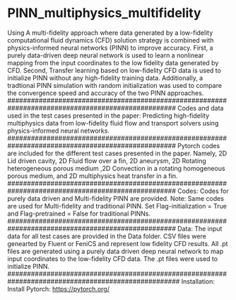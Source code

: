 # PINN_multiphysics_multifidelity
Using A multi-fidelity approach where data generated by a low-fidelity computational fluid dynamics (CFD) solution strategy is combined with physics-informed neural networks (PINN) to improve accuracy. First, a purely data-driven deep neural network is used to learn a nonlinear mapping from the input coordinates to the low fidelity data generated by CFD. Second, Transfer learning based on low-fidelity CFD data is used to initialize PINN without any high-fidelity training data. Additionally, a tradtional PINN simulation with random initialization was used to compare the convergence speed and accuracy of the two PINN approaches.
###################################################################################################
Codes and data used in the test cases presented in the paper: 
Predicting high-fidelity multiphysics data from low-fidelity fluid flow and transport solvers using physics-informed neural networks.
###################################################################################################
Pytorch codes are included for the different test cases presented in the paper. Namely, 2D Lid driven cavity, 2D Fluid flow over a fin, 2D aneurysm, 2D Rotating heterogeneous porous medium ,2D Convection in a rotating homogeneous porous medium, and 2D multiphysics heat transfer in a fin.
###################################################################################################
Codes: 
Codes for purely data driven and Multi-fidelity PINN are provided.
Note: Same codes are used for Multi-fidelity and traditional PINN. Set Flag-initialization = True and Flag-pretrained = False for traditional PINNs.
###################################################################################################
Data: 
The input data for all test cases are provided in the Data folder. CSV files were genearted by Fluent or FeniCS and represent low fidelity CFD results. All .pt files are generated using a purely data driven deep neural network to map input coordinates to the low-fidelity CFD data. The .pt files were used to initialize PINN.
####################################################################################################
Installation: 
Install Pytorch: 
https://pytorch.org/


